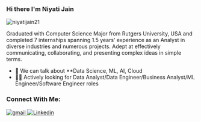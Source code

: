 ### Hi there I'm Niyati Jain

<p align="left"> <img src="https://komarev.com/ghpvc/?username=niyatijain21&label=Profile%20views&color=e4e651&style=flat" alt="niyatijain21" /> </p>
<p>
Graduated with Computer Science Major from Rutgers University, USA and completed 7 internships spanning 1.5 years’ experience as an Analyst in diverse industries and numerous projects. Adept at effectively communicating, collaborating, and presenting complex ideas in simple terms.</p>


- 💬 We can talk about **Data Science, ML, AI, Cloud
- 👨‍💻 Actively looking for Data Analyst/Data Engineer/Business Analyst/ML Engineer/Software Engineer roles


### Connect With Me:
<!--
<a href="https://twitter.com/Aishwar48942221" target="_blank">
<img src=https://img.shields.io/badge/twitter-%2300acee.svg?&style=for-the-badge&logo=twitter&logoColor=white alt=twitter style="margin-bottom: 5px;" />
</a> -->
<a href="mailto:niyatijain2104@gmail.com?hl=en" target="_blank">
<img src=https://img.shields.io/badge/gmail-%23DC493C.svg?&style=for-the-badge&logo=gmail&logoColor=white alt=gmail style="margin-bottom: 5px;" />
</a>
<a href="https://www.linkedin.com/in/niyatijain21/" target="_blank">
<img src=https://img.shields.io/badge/linkedin-%231E77B5.svg?&style=for-the-badge&logo=linkedin&logoColor=white alt=Linkedin style="margin-bottom: 5px;" />
</a>
